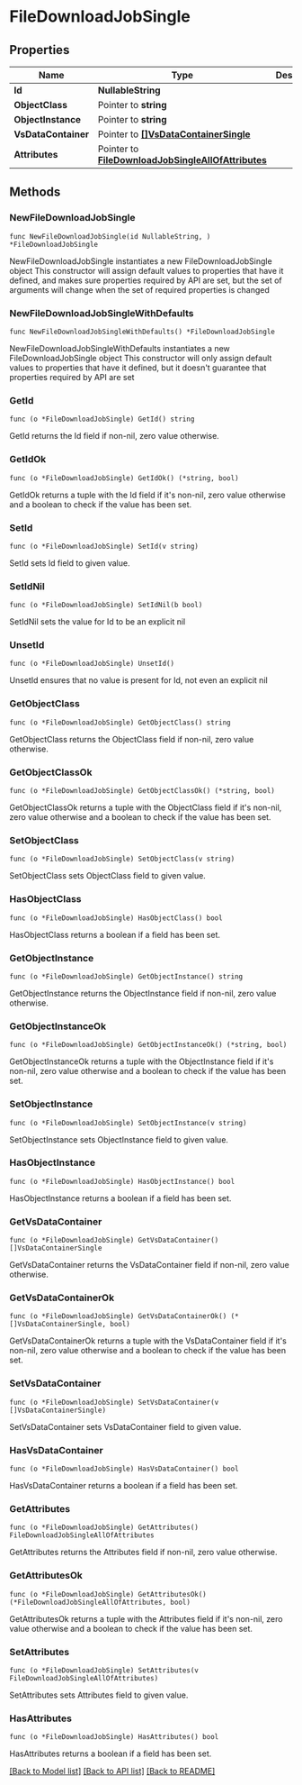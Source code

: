 # FileDownloadJobSingle

## Properties

Name | Type | Description | Notes
------------ | ------------- | ------------- | -------------
**Id** | **NullableString** |  | 
**ObjectClass** | Pointer to **string** |  | [optional] 
**ObjectInstance** | Pointer to **string** |  | [optional] 
**VsDataContainer** | Pointer to [**[]VsDataContainerSingle**](VsDataContainerSingle.md) |  | [optional] 
**Attributes** | Pointer to [**FileDownloadJobSingleAllOfAttributes**](FileDownloadJobSingleAllOfAttributes.md) |  | [optional] 

## Methods

### NewFileDownloadJobSingle

`func NewFileDownloadJobSingle(id NullableString, ) *FileDownloadJobSingle`

NewFileDownloadJobSingle instantiates a new FileDownloadJobSingle object
This constructor will assign default values to properties that have it defined,
and makes sure properties required by API are set, but the set of arguments
will change when the set of required properties is changed

### NewFileDownloadJobSingleWithDefaults

`func NewFileDownloadJobSingleWithDefaults() *FileDownloadJobSingle`

NewFileDownloadJobSingleWithDefaults instantiates a new FileDownloadJobSingle object
This constructor will only assign default values to properties that have it defined,
but it doesn't guarantee that properties required by API are set

### GetId

`func (o *FileDownloadJobSingle) GetId() string`

GetId returns the Id field if non-nil, zero value otherwise.

### GetIdOk

`func (o *FileDownloadJobSingle) GetIdOk() (*string, bool)`

GetIdOk returns a tuple with the Id field if it's non-nil, zero value otherwise
and a boolean to check if the value has been set.

### SetId

`func (o *FileDownloadJobSingle) SetId(v string)`

SetId sets Id field to given value.


### SetIdNil

`func (o *FileDownloadJobSingle) SetIdNil(b bool)`

 SetIdNil sets the value for Id to be an explicit nil

### UnsetId
`func (o *FileDownloadJobSingle) UnsetId()`

UnsetId ensures that no value is present for Id, not even an explicit nil
### GetObjectClass

`func (o *FileDownloadJobSingle) GetObjectClass() string`

GetObjectClass returns the ObjectClass field if non-nil, zero value otherwise.

### GetObjectClassOk

`func (o *FileDownloadJobSingle) GetObjectClassOk() (*string, bool)`

GetObjectClassOk returns a tuple with the ObjectClass field if it's non-nil, zero value otherwise
and a boolean to check if the value has been set.

### SetObjectClass

`func (o *FileDownloadJobSingle) SetObjectClass(v string)`

SetObjectClass sets ObjectClass field to given value.

### HasObjectClass

`func (o *FileDownloadJobSingle) HasObjectClass() bool`

HasObjectClass returns a boolean if a field has been set.

### GetObjectInstance

`func (o *FileDownloadJobSingle) GetObjectInstance() string`

GetObjectInstance returns the ObjectInstance field if non-nil, zero value otherwise.

### GetObjectInstanceOk

`func (o *FileDownloadJobSingle) GetObjectInstanceOk() (*string, bool)`

GetObjectInstanceOk returns a tuple with the ObjectInstance field if it's non-nil, zero value otherwise
and a boolean to check if the value has been set.

### SetObjectInstance

`func (o *FileDownloadJobSingle) SetObjectInstance(v string)`

SetObjectInstance sets ObjectInstance field to given value.

### HasObjectInstance

`func (o *FileDownloadJobSingle) HasObjectInstance() bool`

HasObjectInstance returns a boolean if a field has been set.

### GetVsDataContainer

`func (o *FileDownloadJobSingle) GetVsDataContainer() []VsDataContainerSingle`

GetVsDataContainer returns the VsDataContainer field if non-nil, zero value otherwise.

### GetVsDataContainerOk

`func (o *FileDownloadJobSingle) GetVsDataContainerOk() (*[]VsDataContainerSingle, bool)`

GetVsDataContainerOk returns a tuple with the VsDataContainer field if it's non-nil, zero value otherwise
and a boolean to check if the value has been set.

### SetVsDataContainer

`func (o *FileDownloadJobSingle) SetVsDataContainer(v []VsDataContainerSingle)`

SetVsDataContainer sets VsDataContainer field to given value.

### HasVsDataContainer

`func (o *FileDownloadJobSingle) HasVsDataContainer() bool`

HasVsDataContainer returns a boolean if a field has been set.

### GetAttributes

`func (o *FileDownloadJobSingle) GetAttributes() FileDownloadJobSingleAllOfAttributes`

GetAttributes returns the Attributes field if non-nil, zero value otherwise.

### GetAttributesOk

`func (o *FileDownloadJobSingle) GetAttributesOk() (*FileDownloadJobSingleAllOfAttributes, bool)`

GetAttributesOk returns a tuple with the Attributes field if it's non-nil, zero value otherwise
and a boolean to check if the value has been set.

### SetAttributes

`func (o *FileDownloadJobSingle) SetAttributes(v FileDownloadJobSingleAllOfAttributes)`

SetAttributes sets Attributes field to given value.

### HasAttributes

`func (o *FileDownloadJobSingle) HasAttributes() bool`

HasAttributes returns a boolean if a field has been set.


[[Back to Model list]](../README.md#documentation-for-models) [[Back to API list]](../README.md#documentation-for-api-endpoints) [[Back to README]](../README.md)


